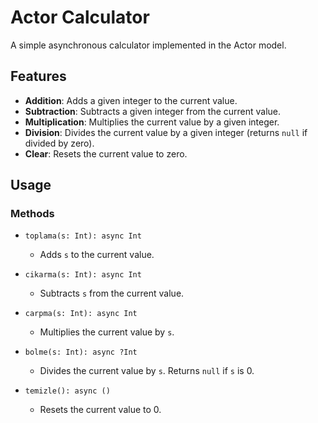 # Actor Calculator

A simple asynchronous calculator implemented in the Actor model.

## Features

- **Addition**: Adds a given integer to the current value.
- **Subtraction**: Subtracts a given integer from the current value.
- **Multiplication**: Multiplies the current value by a given integer.
- **Division**: Divides the current value by a given integer (returns `null` if divided by zero).
- **Clear**: Resets the current value to zero.

## Usage

### Methods

- `toplama(s: Int): async Int`
  - Adds `s` to the current value.
  
- `cikarma(s: Int): async Int`
  - Subtracts `s` from the current value.
  
- `carpma(s: Int): async Int`
  - Multiplies the current value by `s`.
  
- `bolme(s: Int): async ?Int`
  - Divides the current value by `s`. Returns `null` if `s` is 0.
  
- `temizle(): async ()`
  - Resets the current value to 0.
